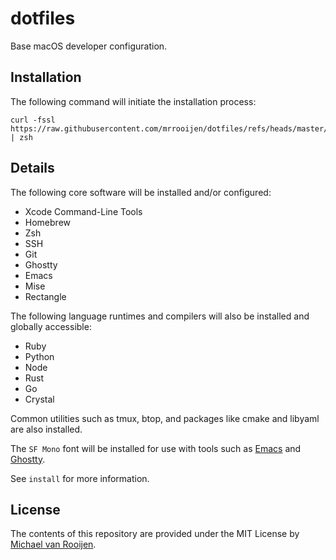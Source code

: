 # dotfiles

Base macOS developer configuration.

## Installation

The following command will initiate the installation process:

```
curl -fssl https://raw.githubusercontent.com/mrrooijen/dotfiles/refs/heads/master/install | zsh
```

## Details

The following core software will be installed and/or configured:

- Xcode Command-Line Tools
- Homebrew
- Zsh
- SSH
- Git
- Ghostty
- Emacs
- Mise
- Rectangle

The following language runtimes and compilers will also be installed and globally accessible:

- Ruby
- Python
- Node
- Rust
- Go
- Crystal

Common utilities such as tmux, btop, and packages like cmake and libyaml are also installed.

The `SF Mono` font will be installed for use with tools such as [Emacs] and [Ghostty].

See `install` for more information.

## License

The contents of this repository are provided under the MIT License by [Michael van Rooijen].

[Homebrew]: https://brew.sh
[Mise]: https://github.com/jdx/mise
[Emacs]: https://www.gnu.org/software/emacs/
[Ghostty]: https://ghostty.org
[Michael van Rooijen]: https://github.com/mrrooijen
